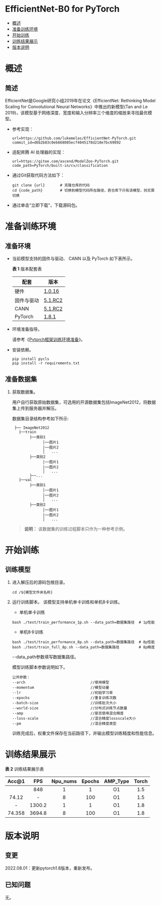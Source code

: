 # EfficientNet-B0 for PyTorch

-   [概述](概述.md)
-   [准备训练环境](准备训练环境.md)
-   [开始训练](开始训练.md)
-   [训练结果展示](训练结果展示.md)
-   [版本说明](版本说明.md)



# 概述

## 简述

EfficientNet是Google研究小组2019年在论文《EfficientNet: Rethinking Model Scaling for Convolutional Neural Networks》中推出的新模型(Tan and Le 2019)，该模型基于网络深度、宽度和输入分辨率三个维度的缩放来寻找最优模型。

- 参考实现：

  ```
  url=https://github.com/lukemelas/EfficientNet-PyTorch.git
  commit_id=d6b2b83c0eb668085ecf4045178d210e7bc69892
  ```

- 适配昇腾 AI 处理器的实现：

  ```
  url=https://gitee.com/ascend/ModelZoo-PyTorch.git
  code_path=PyTorch/built-in/cv/classification
  ```
  
- 通过Git获取代码方法如下：

  ```
  git clone {url}       # 克隆仓库的代码
  cd {code_path}        # 切换到模型代码所在路径，若仓库下只有该模型，则无需切换
  ```
  
- 通过单击“立即下载”，下载源码包。

# 准备训练环境

## 准备环境

- 当前模型支持的固件与驱动、 CANN 以及 PyTorch 如下表所示。

  **表 1**  版本配套表

  | 配套       | 版本                                                         |
  | ---------- | ------------------------------------------------------------ |
  | 硬件       | [1.0.16](https://www.hiascend.com/hardware/firmware-drivers?tag=commercial) |
  | 固件与驱动 | [5.1.RC2](https://www.hiascend.com/hardware/firmware-drivers?tag=commercial) |
  | CANN       | [5.1.RC2](https://www.hiascend.com/software/cann/commercial?version=5.1.RC2) |
  | PyTorch    | [1.8.1](https://gitee.com/ascend/pytorch/tree/master/)       |

- 环境准备指导。

  请参考《[Pytorch框架训练环境准备](https://www.hiascend.com/document/detail/zh/ModelZoo/pytorchframework/ptes)》。
  
- 安装依赖。
  ```
  pip install pycls
  pip install -r requirements.txt
  ```


## 准备数据集

1. 获取数据集。

   用户自行获取原始数据集，可选用的开源数据集包括ImageNet2012，将数据集上传到服务器并解压。

   数据集目录结构参考如下所示:
   ```
    ├── ImageNet2012
      ├──train
           ├──类别1
                 │──图片1
                 │──图片2
                 │   ...       
           ├──类别2
                 │──图片1
                 │──图片2
                 │   ...   
           ├──...                     
      ├──val  
           ├──类别1
                 │──图片1
                 │──图片2
                 │   ...       
           ├──类别2
                 │──图片1
                 │──图片2
                 │   ...    
   ```
   
   > **说明：** 
   >该数据集的训练过程脚本只作为一种参考示例。
   
   

# 开始训练

## 训练模型

1. 进入解压后的源码包根目录。

   ```
   cd /${模型文件夹名称}
   ```

2. 运行训练脚本。
   该模型支持单机单卡训练和单机8卡训练。

   - 单机单卡训练

   
   ```
   bash ./test/train_performance_1p.sh --data_path=数据集路径  # 1p性能
   ```
   
   - 单机8卡训练
   
   
   ```
   bash ./test/train_performance_8p.sh --data_path=数据集路径  # 8p性能
   bash ./test/train_full_8p.sh --data_path=数据集路径         # 8p精度
   ```
   
   --data\_path参数填写数据集路径。
   
   模型训练脚本参数说明如下。
   
   ```
   公共参数：
   --arch                              //使用模型  
   --momentum                          //模型动量
   --lr                                //初始学习率
   --epochs                            //重复训练次数
   --batch-size                        //训练批次大小
   --world-size                        //分布式训练节点数量
   --amp                               //是否使用混合精度
   --loss-scale                        //混合精度lossscale大小
   --pm                                //混合精度类型
   ```
   
   训练完成后，权重文件保存在当前路径下，并输出模型训练精度和性能信息。

# 训练结果展示

**表 2**  训练结果展示表

| Acc@1  | FPS  | Npu_nums | Epochs | AMP_Type | Torch |
| :----: | :--: | :------: | :----: | :------: | :---: |
|  | 848 | 1 | 1 | O1 | 1.5 |
| 74.12 | - | 8 | 100 | O1 | 1.5 |
|   -    | 1300.2 |    1     |   1    |    O1    |  1.8  |
| 74.358 | 3694.8 |    8     |  100   |    O1    |  1.8  |


# 版本说明
## 变更

2022.08.01：更新pytorch1.8版本，重新发布。

## 已知问题
无。





